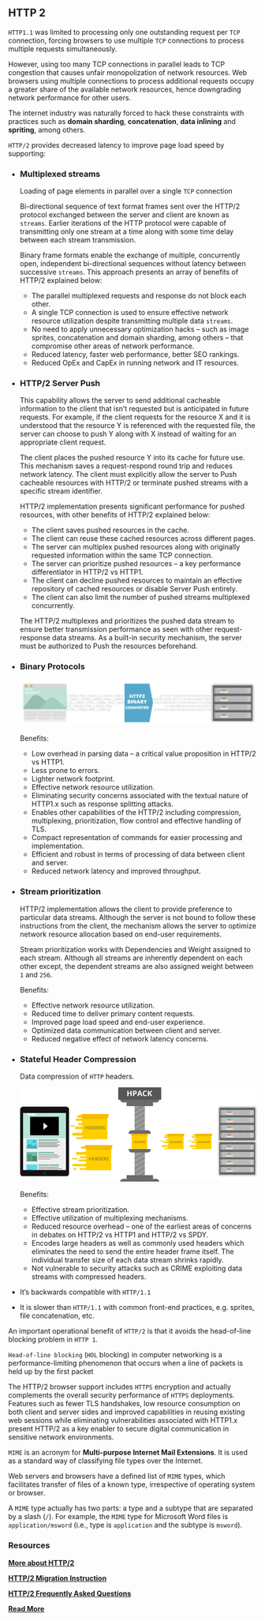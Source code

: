 ## HTTP 2
`HTTP1.1` was limited to processing only one outstanding request per `TCP` connection, forcing browsers to use multiple `TCP` connections to process multiple requests simultaneously.

However, using too many TCP connections in parallel leads to TCP congestion that causes unfair monopolization of network resources. Web browsers using multiple connections to process additional requests occupy a greater share of the available network resources, hence downgrading network performance for other users.

The internet industry was naturally forced to hack these constraints with practices such as __domain sharding__, __concatenation__, __data inlining__ and __spriting__, among others.

`HTTP/2` provides decreased latency to improve page load speed by supporting:
* ### Multiplexed streams

    Loading of page elements in parallel over a single `TCP` connection

    Bi-directional sequence of text format frames sent over the HTTP/2 protocol exchanged between the server and client are known as `streams`. Earlier iterations of the HTTP protocol were capable of transmitting only one stream at a time along with some time delay between each stream transmission.

    Binary frame formats enable the exchange of multiple, concurrently open, independent bi-directional sequences without latency between successive `streams`. This approach presents an array of benefits of HTTP/2 explained below:
    * The parallel multiplexed requests and response do not block each other.
    * A single TCP connection is used to ensure effective network resource utilization despite transmitting multiple data `streams`.
    * No need to apply unnecessary optimization hacks – such as image sprites, concatenation and domain sharding, among others – that compromise other areas of network performance.
    * Reduced latency, faster web performance, better SEO rankings.
    * Reduced OpEx and CapEx in running network and IT resources.

* ### HTTP/2 Server Push

    This capability allows the server to send additional cacheable information to the client that isn’t requested but is anticipated in future requests. For example, if the client requests for the resource X and it is understood that the resource Y is referenced with the requested file, the server can choose to push Y along with X instead of waiting for an appropriate client request.

    The client places the pushed resource Y into its cache for future use. This mechanism saves a request-respond round trip and reduces network latency. The client must explicitly allow the server to Push cacheable resources with HTTP/2 or terminate pushed streams with a specific stream identifier.

    HTTP/2 implementation presents significant performance for pushed resources, with other benefits of HTTP/2 explained below:
    * The client saves pushed resources in the cache.
    * The client can reuse these cached resources across different pages.
    * The server can multiplex pushed resources along with originally requested information within the same TCP connection.
    * The server can prioritize pushed resources – a key performance differentiator in HTTP/2 vs HTTP1.
    * The client can decline pushed resources to maintain an effective repository of cached resources or disable Server Push entirely.
    * The client can also limit the number of pushed streams multiplexed concurrently.

    The HTTP/2 multiplexes and prioritizes the pushed data stream to ensure better transmission performance as seen with other request-response data streams. As a built-in security mechanism, the server must be authorized to Push the resources beforehand.

* ### Binary Protocols

    ![binary-protocols](./images/binary-protocols.png)

    Benefits:
    * Low overhead in parsing data – a critical value proposition in HTTP/2 vs HTTP1.
    * Less prone to errors.
    * Lighter network footprint.
    * Effective network resource utilization.
    * Eliminating security concerns associated with the textual nature of HTTP1.x such as response splitting attacks.
    * Enables other capabilities of the HTTP/2 including compression, multiplexing, prioritization, flow control and effective handling of TLS.
    * Compact representation of commands for easier processing and implementation.
    * Efficient and robust in terms of processing of data between client and server.
    * Reduced network latency and improved throughput.

* ### Stream prioritization

    HTTP/2 implementation allows the client to provide preference to particular data streams. Although the server is not bound to follow these instructions from the client, the mechanism allows the server to optimize network resource allocation based on end-user requirements.

    Stream prioritization works with Dependencies and Weight assigned to each stream. Although all streams are inherently dependent on each other except, the dependent streams are also assigned weight between `1` and `256`.

    Benefits:
    * Effective network resource utilization.
    * Reduced time to deliver primary content requests.
    * Improved page load speed and end-user experience.
    * Optimized data communication between client and server.
    * Reduced negative effect of network latency concerns.

* ### Stateful Header Compression

    Data compression of `HTTP` headers.

    ![http2-hpack-compression](./images/http2-hpack-compression.png)

    Benefits:
    * Effective stream prioritization.
    * Effective utilization of multiplexing mechanisms.
    * Reduced resource overhead – one of the earliest areas of concerns in debates on HTTP/2 vs HTTP1 and HTTP/2 vs SPDY.
    * Encodes large headers as well as commonly used headers which eliminates the need to send the entire header frame itself. The individual transfer size of each data stream shrinks rapidly.
    * Not vulnerable to security attacks such as CRIME exploiting data streams with compressed headers.

* It’s backwards compatible with `HTTP/1.1`
* It is slower than `HTTP/1.1` with common front-end practices, e.g.
sprites, file concatenation, etc.

An important operational benefit of `HTTP/2` is that it avoids the head-of-line blocking problem in `HTTP 1`.

`Head-of-line blocking` (`HOL` blocking) in computer networking is a performance-limiting phenomenon that occurs when a line of packets is held up by the first packet

The HTTP/2 browser support includes `HTTPS` encryption and actually complements the overall security performance of `HTTPS` deployments. Features such as fewer TLS handshakes, low resource consumption on both client and server sides and improved capabilities in reusing existing web sessions while eliminating vulnerabilities associated with HTTP1.x present HTTP/2 as a key enabler to secure digital communication in sensitive network environments.

`MIME` is an acronym for __Multi-purpose Internet Mail Extensions__. It is used as a standard way of classifying file types over the Internet.

Web servers and browsers have a defined list of `MIME` types, which facilitates transfer of files of a known type, irrespective of operating system or browser.

A `MIME` type actually has two parts: a type and a subtype that are separated by a slash (`/`). For example, the `MIME` type for Microsoft Word files is `application/msword` (i.e., type is `application` and the subtype is `msword`).

### Resources

__[More about HTTP/2](https://kinsta.com/learn/what-is-http2/#)__

__[HTTP/2 Migration Instruction](https://www.smashingmagazine.com/2016/02/getting-ready-for-http2/)__

__[HTTP/2 Frequently Asked Questions](https://http2.github.io/faq/)__

__[Read More](https://developers.google.com/web/fundamentals/performance/http2/)__